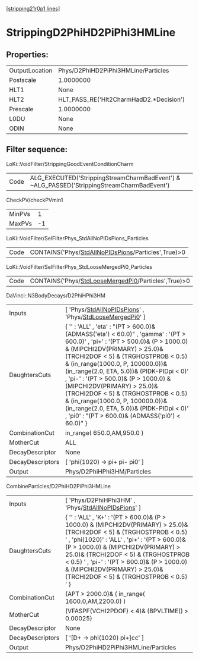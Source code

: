 [[stripping21r0p1 lines]](./stripping21r0p1-index)

# StrippingD2PhiHD2PiPhi3HMLine

## Properties:

|                |                                          |
|----------------|------------------------------------------|
| OutputLocation | Phys/D2PhiHD2PiPhi3HMLine/Particles      |
| Postscale      | 1.0000000                                |
| HLT1           | None                                     |
| HLT2           | HLT_PASS_RE('Hlt2CharmHadD2.\*Decision') |
| Prescale       | 1.0000000                                |
| L0DU           | None                                     |
| ODIN           | None                                     |

## Filter sequence:

LoKi::VoidFilter/StrippingGoodEventConditionCharm

|      |                                                                                            |
|------|--------------------------------------------------------------------------------------------|
| Code | ALG_EXECUTED('StrippingStreamCharmBadEvent') & ~ALG_PASSED('StrippingStreamCharmBadEvent') |

CheckPV/checkPVmin1

|        |     |
|--------|-----|
| MinPVs | 1   |
| MaxPVs | -1  |

LoKi::VoidFilter/SelFilterPhys_StdAllNoPIDsPions_Particles

|      |                                                                                                             |
|------|-------------------------------------------------------------------------------------------------------------|
| Code | CONTAINS('Phys/[StdAllNoPIDsPions](./stripping21r0p1-commonparticles-stdallnopidspions)/Particles',True)\>0 |

LoKi::VoidFilter/SelFilterPhys_StdLooseMergedPi0_Particles

|      |                                                                                                             |
|------|-------------------------------------------------------------------------------------------------------------|
| Code | CONTAINS('Phys/[StdLooseMergedPi0](./stripping21r0p1-commonparticles-stdloosemergedpi0)/Particles',True)\>0 |

DaVinci::N3BodyDecays/D2PhiHPhi3HM

|                  |                                                                                                                                                                                                                                                                                                                                                                                                                                                                                                                                                    |
|------------------|----------------------------------------------------------------------------------------------------------------------------------------------------------------------------------------------------------------------------------------------------------------------------------------------------------------------------------------------------------------------------------------------------------------------------------------------------------------------------------------------------------------------------------------------------|
| Inputs           | [ 'Phys/[StdAllNoPIDsPions](./stripping21r0p1-commonparticles-stdallnopidspions)' , 'Phys/[StdLooseMergedPi0](./stripping21r0p1-commonparticles-stdloosemergedpi0)' ]                                                                                                                                                                                                                                                                                                                                                                            |
| DaughtersCuts    | { '' : 'ALL' , 'eta' : "(PT \> 600.0)& (ADMASS('eta') \< 60.0)" , 'gamma' : '(PT \> 600.0)' , 'pi+' : '(PT \> 500.0)& (P \> 1000.0) & (MIPCHI2DV(PRIMARY) \> 25.0)& (TRCHI2DOF \< 5) & (TRGHOSTPROB \< 0.5) & (in_range(1000.0, P, 100000.0))& (in_range(2.0, ETA, 5.0))& (PIDK-PIDpi \< 0)' , 'pi-' : '(PT \> 500.0)& (P \> 1000.0) & (MIPCHI2DV(PRIMARY) \> 25.0)& (TRCHI2DOF \< 5) & (TRGHOSTPROB \< 0.5) & (in_range(1000.0, P, 100000.0))& (in_range(2.0, ETA, 5.0))& (PIDK-PIDpi \< 0)' , 'pi0' : "(PT \> 600.0)& (ADMASS('pi0') \< 60.0)" } |
| CombinationCut   | in_range( 650.0,AM,950.0 )                                                                                                                                                                                                                                                                                                                                                                                                                                                                                                                         |
| MotherCut        | ALL                                                                                                                                                                                                                                                                                                                                                                                                                                                                                                                                                |
| DecayDescriptor  | None                                                                                                                                                                                                                                                                                                                                                                                                                                                                                                                                               |
| DecayDescriptors | [ 'phi(1020) -\> pi+ pi- pi0' ]                                                                                                                                                                                                                                                                                                                                                                                                                                                                                                                  |
| Output           | Phys/D2PhiHPhi3HM/Particles                                                                                                                                                                                                                                                                                                                                                                                                                                                                                                                        |

CombineParticles/D2PhiHD2PiPhi3HMLine

|                  |                                                                                                                                                                                                                                                                                                                                                                                           |
|------------------|-------------------------------------------------------------------------------------------------------------------------------------------------------------------------------------------------------------------------------------------------------------------------------------------------------------------------------------------------------------------------------------------|
| Inputs           | [ 'Phys/D2PhiHPhi3HM' , 'Phys/[StdAllNoPIDsPions](./stripping21r0p1-commonparticles-stdallnopidspions)' ]                                                                                                                                                                                                                                                                               |
| DaughtersCuts    | { '' : 'ALL' , 'K+' : '(PT \> 600.0)& (P \> 1000.0) & (MIPCHI2DV(PRIMARY) \> 25.0)& (TRCHI2DOF \< 5) & (TRGHOSTPROB \< 0.5) ' , 'phi(1020)' : 'ALL' , 'pi+' : '(PT \> 600.0)& (P \> 1000.0) & (MIPCHI2DV(PRIMARY) \> 25.0)& (TRCHI2DOF \< 5) & (TRGHOSTPROB \< 0.5) ' , 'pi-' : '(PT \> 600.0)& (P \> 1000.0) & (MIPCHI2DV(PRIMARY) \> 25.0)& (TRCHI2DOF \< 5) & (TRGHOSTPROB \< 0.5) ' } |
| CombinationCut   | (APT \> 2000.0)& ( in_range( 1600.0,AM,2200.0) )                                                                                                                                                                                                                                                                                                                                          |
| MotherCut        | (VFASPF(VCHI2PDOF) \< 4)& (BPVLTIME() \> 0.00025)                                                                                                                                                                                                                                                                                                                                         |
| DecayDescriptor  | None                                                                                                                                                                                                                                                                                                                                                                                      |
| DecayDescriptors | [ '[D+ -\> phi(1020) pi+]cc' ]                                                                                                                                                                                                                                                                                                                                                        |
| Output           | Phys/D2PhiHD2PiPhi3HMLine/Particles                                                                                                                                                                                                                                                                                                                                                       |
